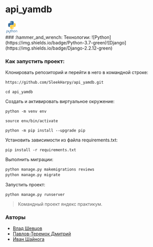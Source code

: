 # api_yamdb
<div>
<img src="https://raw.githubusercontent.com/devicons/devicon/1119b9f84c0290e0f0b38982099a2bd027a48bf1/icons/python/python-original-wordmark.svg" title="Python" alt="Python" width="40" height="40"/>&nbsp;
</div>
### :hammer_and_wrench: Технологии:
![Python](https://img.shields.io/badge/Python-3.7-green)![Django](https://img.shields.io/badge/Django-2.2.12-green)

### Как запустить проект:

Клонировать репозиторий и перейти в него в командной строке:

```
https://github.com/SleekHarpy/api_yamdb.git
```

```
cd api_yamdb
```

Cоздать и активировать виртуальное окружение:

```
python -m venv env
```

```
source env/bin/activate
```

```
python -m pip install --upgrade pip
```

Установить зависимости из файла requirements.txt:

```
pip install -r requirements.txt
```

Выполнить миграции:

```Python
python manage.py makemigrations reviews
python manage.py migrate
```

Запустить проект:

```
python manage.py runserver
```

> Командный проект яндекс практикум.

### Авторы
- [Влад Шевцов](https://github.com/SleekHarpy)
- [Павлов-Теремок Дмитрий](https://github.com/LunarBirdMYT)
- [Иван Шайнога](https://github.com/IvanShaynoga)
